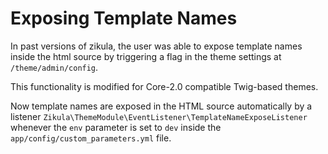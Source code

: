 Exposing Template Names
=======================

In past versions of zikula, the user was able to expose template names inside the html source by triggering a flag
in the theme settings at `/theme/admin/config`.

This functionality is modified for Core-2.0 compatible Twig-based themes.

Now template names are exposed in the HTML source automatically by a listener
`Zikula\ThemeModule\EventListener\TemplateNameExposeListener` whenever the `env` parameter is set to `dev` inside
the `app/config/custom_parameters.yml` file.
